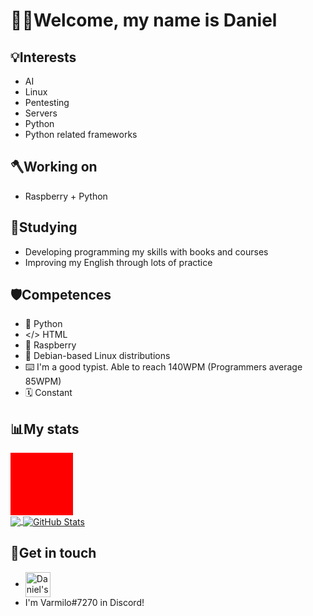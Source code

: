 <h1>👋🏼Welcome, my name is Daniel</h1>

## 💡Interests 
- AI
- Linux
- Pentesting
- Servers
- Python
- Python related frameworks



## 🪓Working on
- Raspberry + Python



## 🌱Studying
- Developing programming my skills with books and courses
- Improving my English through lots of practice


## 🛡️Competences
- 🐍 Python
- </> HTML
- 🍇 Raspberry
- 🐧 Debian-based Linux distributions 
- ⌨️ I'm a good typist. Able to reach 140WPM (Programmers average 85WPM)
- 🗓️ Constant

## 📊My stats
<div style="width:100px;  height: 100px; background: red; position: relative;"></div>
<a href="https://github.com/VarmiloVA/VarmiloVA">
  <img align="center" src="https://github-readme-stats.vercel.app/api/top-langs/?username=VarmiloVA&hide=scss,html,tex&title_color=ffffff&text_color=c9cacc&icon_color=2bbc8a&bg_color=1d1f21&langs_count=3" />
</a>
<a href="https://github.com/VarmiloVA/VarmiloVA">
  <img align="center" src="https://github-readme-stats.vercel.app/api?username=VarmiloVA&show_icons=true&line_height=27&count_private=true&title_color=ffffff&text_color=c9cacc&icon_color=2bbc8a&bg_color=1d1f21" alt="GitHub Stats" />
</a>

## 💬Get in touch
- [<img src="https://raw.githubusercontent.com/Raymo111/Raymo111/master/socials/linkedin.png" height="40em" align="center" alt="Daniel's LinkedIn" title="Daniel's LinkedIn"/>](https://www.linkedin.com/in/daniel-atanasov-angelov-703a16217/)
- I'm Varmilo#7270 in Discord! 





<!--
**VarmiloVA/VarmiloVA** is a ✨ _special_ ✨ repository because its `README.md` (this file) appears on your GitHub profile.

Here are some ideas to get you started:

- 🔭 I’m currently working on ...
- 🌱 I’m currently learning ...
- 👯 I’m looking to collaborate on ...
- 🤔 I’m looking for help with ...
- 💬 Ask me about ...
- 📫 How to reach me: ...
- 😄 Pronouns: ...
- ⚡ Fun fact: ...
-->
